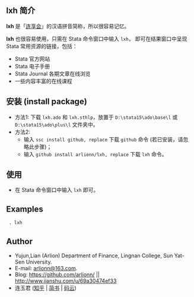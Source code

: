## lxh 简介 

**lxh** 是「[连享会](http://www.jianshu.com/u/69a30474ef33)」的汉语拼音简称，所以很容易记忆。

**lxh** 也很容易使用，只需在 Stata 命令窗口中输入 `lxh`，
即可在结果窗口中呈现 Stata 常用资源的链接，包括： 

- Stata 官方网站
- Stata 电子手册
- Stata Journal 各期文章在线浏览
- 一些内容丰富的在线课程



## 安装 (install package)

- 方法1: 下载 `lxh.ado` 和 `lxh.sthlp`，放置于 `D:\stata15\ado\base\l` 或 `D:\stata15\ado\plus\l` 文件夹中。
- 方法2: 
  - 输入 `ssc install github, replace` 下载 `github` 命令 (若已安装，请忽略此步骤)；
  - 输入 `github install arlionn/lxh, replace` 下载 `lxh` 命令。

## 使用
- 在 Stata 命令窗口中输入 `lxh` 即可。

## Examples
```stata
 . lxh
```

                
## Author

- Yujun,Lian (Arlion) Department of Finance, Lingnan College, Sun Yat-Sen University.    
- E-mail: arlionn@163.com.
- Blog: https://github.com/arlionn/  ||  http://www.jianshu.com/u/69a30474ef33
- 连玉君 ([知乎](https://zhuanlan.zhihu.com/arlion) | [简书](http://www.jianshu.com/u/69a30474ef33) | [码云](https://gitee.com/arlionn))    

